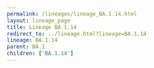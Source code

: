 ```yaml
---
permalink: /lineages/lineage_BA.1.14.html
layout: lineage_page
title: Lineage BA.1.14
redirect_to: ../lineage.html?lineage=BA.1.14
lineage: BA.1.14
parent: BA.1
children: ['BA.1.14']
---
```

